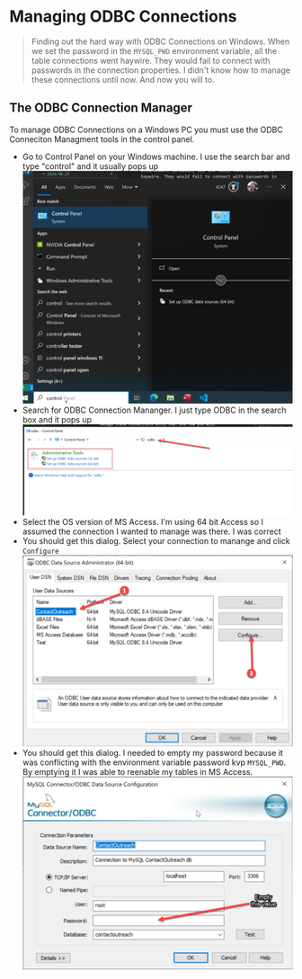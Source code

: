 # Managing ODBC Connections
> Finding out the hard way with ODBC Connections on Windows. When we set the password in the `MYSQL_PWD` environment variable, all the table connections went haywire. They would fail to connect with passwords in the connection properties. I didn't know how to manage these connections until now. And now you will to.
## The ODBC Connection Manager
To manage ODBC Connections on a Windows PC you must use the ODBC Conneciton Managment tools in the control panel.
- Go to Control Panel on your Windows machine.
I use the search bar and type "control" and it usually pops up
![Open Control Panel](./imgs/01_OpenControlPanel.png)
- Search for ODBC Connection Mananger. I just type ODBC in the search box and it pops up
![Search ODBC](./imgs/02_SearchODBC.png)
- Select the OS version of MS Access. I'm using 64 bit Access so I assumed the connection I wanted to manage was there. I was correct
- You should get this dialog. Select your connection to manange and click `Configure`
![Config ODBC](./imgs/03_ConfigureODBC.png)
- You should get this dialog. I needed to empty my password because it was conflicting with the environment variable password kvp `MYSQL_PWD`. By emptying it I was able to reenable my tables in MS Access.
![Empty Password](./imgs/04_EmptyPassword.png)